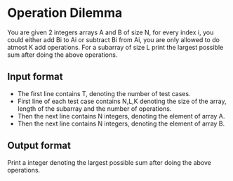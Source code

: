 # Operation Dilemma

You are given 2 integers arrays A and B of size N, for every index i, you could either add Bi to Ai or subtract Bi from Ai, you are only allowed to do atmost K add operations. For a subarray of size L print the largest possible sum after doing the above operations.

## Input format

- The first line contains T, denoting the number of test cases.
- First line of each test case contains N,L,K denoting the size of the array, length of the subarray and the number of operations.
- Then the next line contains N integers, denoting the element of array A.
- Then the next line contains N integers, denoting the element of array B.

## Output format

Print a integer denoting the largest possible sum after doing the above operations.
